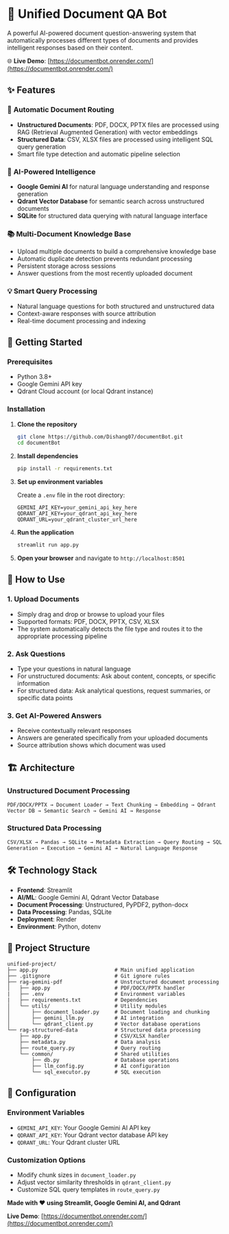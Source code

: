 # 📁 Unified Document QA Bot

A powerful AI-powered document question-answering system that automatically processes different types of documents and provides intelligent responses based on their content.

🌐 **Live Demo**: [https://documentbot.onrender.com/](https://documentbot.onrender.com/)

## ✨ Features

### 🔄 **Automatic Document Routing**
- **Unstructured Documents**: PDF, DOCX, PPTX files are processed using RAG (Retrieval Augmented Generation) with vector embeddings
- **Structured Data**: CSV, XLSX files are processed using intelligent SQL query generation
- Smart file type detection and automatic pipeline selection

### 🧠 **AI-Powered Intelligence**
- **Google Gemini AI** for natural language understanding and response generation
- **Qdrant Vector Database** for semantic search across unstructured documents
- **SQLite** for structured data querying with natural language interface

### 📚 **Multi-Document Knowledge Base**
- Upload multiple documents to build a comprehensive knowledge base
- Automatic duplicate detection prevents redundant processing
- Persistent storage across sessions
- Answer questions from the most recently uploaded document

### 💡 **Smart Query Processing**
- Natural language questions for both structured and unstructured data
- Context-aware responses with source attribution
- Real-time document processing and indexing

## 🚀 Getting Started

### Prerequisites
- Python 3.8+
- Google Gemini API key
- Qdrant Cloud account (or local Qdrant instance)

### Installation

1. **Clone the repository**
   ```bash
   git clone https://github.com/Dishang07/documentBot.git
   cd documentBot
   ```

2. **Install dependencies**
   ```bash
   pip install -r requirements.txt
   ```

3. **Set up environment variables**
   
   Create a `.env` file in the root directory:
   ```env
   GEMINI_API_KEY=your_gemini_api_key_here
   QDRANT_API_KEY=your_qdrant_api_key_here
   QDRANT_URL=your_qdrant_cluster_url_here
   ```

4. **Run the application**
   ```bash
   streamlit run app.py
   ```

5. **Open your browser** and navigate to `http://localhost:8501`

## 📖 How to Use

### 1. **Upload Documents**
- Simply drag and drop or browse to upload your files
- Supported formats: PDF, DOCX, PPTX, CSV, XLSX
- The system automatically detects the file type and routes it to the appropriate processing pipeline

### 2. **Ask Questions**
- Type your questions in natural language
- For unstructured documents: Ask about content, concepts, or specific information
- For structured data: Ask analytical questions, request summaries, or specific data points

### 3. **Get AI-Powered Answers**
- Receive contextually relevant responses
- Answers are generated specifically from your uploaded documents
- Source attribution shows which document was used

## 🏗️ Architecture

### Unstructured Document Processing
```
PDF/DOCX/PPTX → Document Loader → Text Chunking → Embedding → Qdrant Vector DB → Semantic Search → Gemini AI → Response
```

### Structured Data Processing
```
CSV/XLSX → Pandas → SQLite → Metadata Extraction → Query Routing → SQL Generation → Execution → Gemini AI → Natural Language Response
```

## 🛠️ Technology Stack

- **Frontend**: Streamlit
- **AI/ML**: Google Gemini AI, Qdrant Vector Database
- **Document Processing**: Unstructured, PyPDF2, python-docx
- **Data Processing**: Pandas, SQLite
- **Deployment**: Render
- **Environment**: Python, dotenv

## 📁 Project Structure

```
unified-project/
├── app.py                         # Main unified application
├── .gitignore                     # Git ignore rules
├── rag-gemini-pdf                 # Unstructured document processing
│   ├── app.py                     # PDF/DOCX/PPTX handler
|   ├── .env                       # Environment variables         
|   ├── requirements.txt           # Dependencies   
│   └── utils/                     # Utility modules
│       ├── document_loader.py     # Document loading and chunking
│       ├── gemini_llm.py          # AI integration
│       └── qdrant_client.py       # Vector database operations
└── rag-structured-data            # Structured data processing
    ├── app.py                     # CSV/XLSX handler
    ├── metadata.py                # Data analysis
    ├── route_query.py             # Query routing
    └── common/                    # Shared utilities
        ├── db.py                  # Database operations
        ├── llm_config.py          # AI configuration
        └── sql_executor.py        # SQL execution
```

## 🔧 Configuration

### Environment Variables
- `GEMINI_API_KEY`: Your Google Gemini AI API key
- `QDRANT_API_KEY`: Your Qdrant vector database API key  
- `QDRANT_URL`: Your Qdrant cluster URL

### Customization Options
- Modify chunk sizes in `document_loader.py`
- Adjust vector similarity thresholds in `qdrant_client.py`
- Customize SQL query templates in `route_query.py`


**Made with ❤️ using Streamlit, Google Gemini AI, and Qdrant**

**Live Demo**: [https://documentbot.onrender.com/](https://documentbot.onrender.com/)
